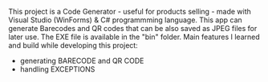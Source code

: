 This project is a Code Generator - useful for products selling - made with Visual Studio (WinForms) & C# programmming language. This app can generate Barecodes and QR codes that can be also saved as JPEG files for later use. The EXE file is available in the "bin" folder. Main features I learned and build while developing this project:

- generating BARECODE and QR CODE 
- handling EXCEPTIONS
